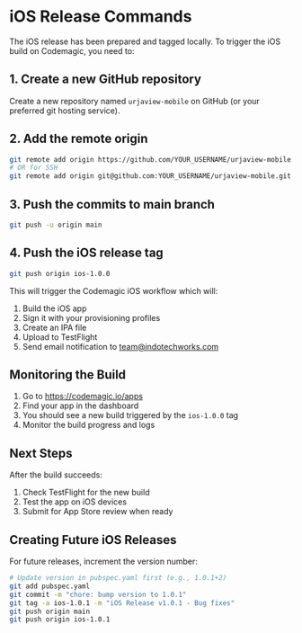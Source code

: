 # iOS Release Commands

The iOS release has been prepared and tagged locally. To trigger the iOS build on Codemagic, you need to:

## 1. Create a new GitHub repository
Create a new repository named `urjaview-mobile` on GitHub (or your preferred git hosting service).

## 2. Add the remote origin
```bash
git remote add origin https://github.com/YOUR_USERNAME/urjaview-mobile.git
# OR for SSH
git remote add origin git@github.com:YOUR_USERNAME/urjaview-mobile.git
```

## 3. Push the commits to main branch
```bash
git push -u origin main
```

## 4. Push the iOS release tag
```bash
git push origin ios-1.0.0
```

This will trigger the Codemagic iOS workflow which will:
1. Build the iOS app
2. Sign it with your provisioning profiles
3. Create an IPA file
4. Upload to TestFlight
5. Send email notification to team@indotechworks.com

## Monitoring the Build

1. Go to https://codemagic.io/apps
2. Find your app in the dashboard
3. You should see a new build triggered by the `ios-1.0.0` tag
4. Monitor the build progress and logs

## Next Steps

After the build succeeds:
1. Check TestFlight for the new build
2. Test the app on iOS devices
3. Submit for App Store review when ready

## Creating Future iOS Releases

For future releases, increment the version number:
```bash
# Update version in pubspec.yaml first (e.g., 1.0.1+2)
git add pubspec.yaml
git commit -m "chore: bump version to 1.0.1"
git tag -a ios-1.0.1 -m "iOS Release v1.0.1 - Bug fixes"
git push origin main
git push origin ios-1.0.1
```